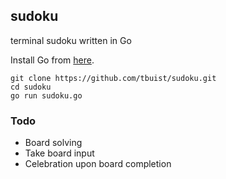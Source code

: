 ## sudoku
terminal sudoku written in Go

Install Go from [here](https://golang.org/doc/install).

```
git clone https://github.com/tbuist/sudoku.git
cd sudoku
go run sudoku.go
```

### Todo
* Board solving
* Take board input
* Celebration upon board completion